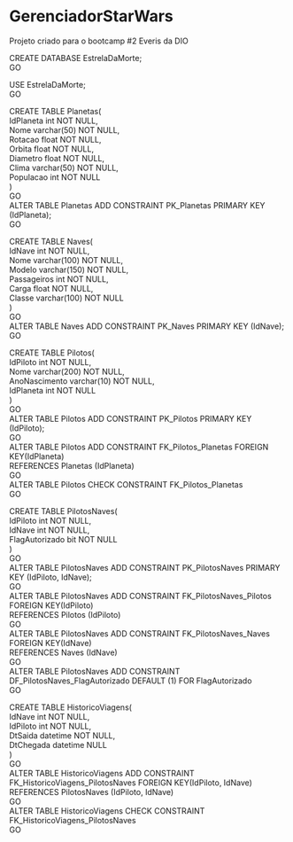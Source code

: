 # GerenciadorStarWars
Projeto criado para o bootcamp #2 Everis da DIO


CREATE DATABASE EstrelaDaMorte; <br>
GO

USE EstrelaDaMorte; <br>
GO


CREATE TABLE Planetas( <br>
	IdPlaneta int NOT NULL, <br>
	Nome varchar(50) NOT NULL, <br>
	Rotacao float NOT NULL, <br>
	Orbita float NOT NULL, <br>
	Diametro float NOT NULL, <br>
	Clima varchar(50) NOT NULL, <br>
	Populacao int NOT NULL <br>
) <br>
GO <br>
ALTER TABLE Planetas ADD CONSTRAINT PK_Planetas PRIMARY KEY (IdPlaneta); <br>
GO


CREATE TABLE Naves( <br>
	IdNave int NOT NULL, <br>
	Nome varchar(100) NOT NULL, <br>
	Modelo varchar(150) NOT NULL, <br>
	Passageiros int NOT NULL, <br>
	Carga float NOT NULL, <br>
	Classe varchar(100) NOT NULL <br>
) <br>
GO <br>
ALTER TABLE Naves ADD CONSTRAINT PK_Naves PRIMARY KEY (IdNave); <br>
GO


CREATE TABLE Pilotos( <br>
	IdPiloto int NOT NULL, <br>
	Nome varchar(200) NOT NULL, <br>
	AnoNascimento varchar(10) NOT NULL, <br>
	IdPlaneta int NOT NULL <br>
) <br>
GO <br>
ALTER TABLE Pilotos ADD CONSTRAINT PK_Pilotos PRIMARY KEY (IdPiloto); <br>
GO <br>
ALTER TABLE Pilotos  ADD  CONSTRAINT FK_Pilotos_Planetas FOREIGN KEY(IdPlaneta) <br>
REFERENCES Planetas (IdPlaneta) <br>
GO <br>
ALTER TABLE Pilotos CHECK CONSTRAINT FK_Pilotos_Planetas <br>
GO


CREATE TABLE PilotosNaves( <br>
	IdPiloto int NOT NULL, <br>
	IdNave int NOT NULL, <br>
	FlagAutorizado bit NOT NULL <br>
) <br>
GO <br>
ALTER TABLE PilotosNaves ADD CONSTRAINT PK_PilotosNaves PRIMARY KEY (IdPiloto, IdNave); <br>
GO <br>
ALTER TABLE PilotosNaves  ADD CONSTRAINT FK_PilotosNaves_Pilotos FOREIGN KEY(IdPiloto) <br>
REFERENCES Pilotos (IdPiloto) <br>
GO <br>
ALTER TABLE PilotosNaves  ADD CONSTRAINT FK_PilotosNaves_Naves FOREIGN KEY(IdNave) <br>
REFERENCES Naves (IdNave) <br>
GO <br>
ALTER TABLE PilotosNaves  ADD CONSTRAINT DF_PilotosNaves_FlagAutorizado  DEFAULT (1) FOR FlagAutorizado <br>
GO


CREATE TABLE HistoricoViagens( <br>
	IdNave int NOT NULL, <br>
	IdPiloto int NOT NULL, <br>
	DtSaida datetime NOT NULL, <br>
	DtChegada datetime NULL <br>
) <br>
GO <br>
ALTER TABLE HistoricoViagens  ADD  CONSTRAINT FK_HistoricoViagens_PilotosNaves FOREIGN KEY(IdPiloto, IdNave) <br>
REFERENCES PilotosNaves (IdPiloto, IdNave) <br>
GO <br>
ALTER TABLE HistoricoViagens CHECK CONSTRAINT FK_HistoricoViagens_PilotosNaves <br>
GO
